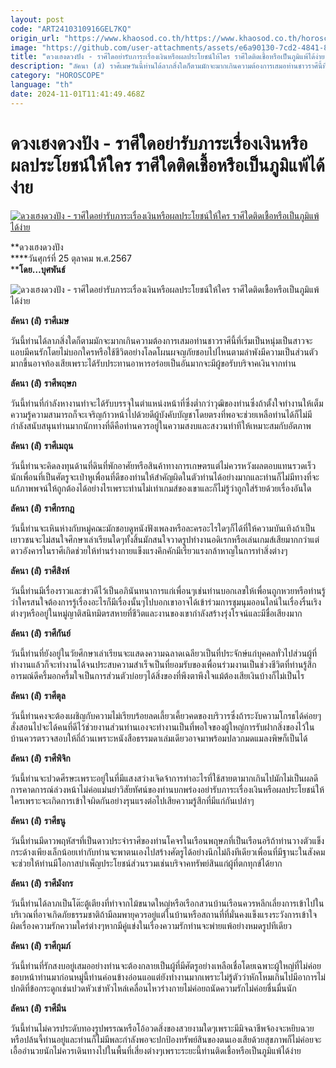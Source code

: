 ```yaml
---
layout: post
code: "ART2410310916GEL7KQ"
origin_url: "https://www.khaosod.co.th/https://www.khaosod.co.th/horoscope/news_9472439"
image: "https://github.com/user-attachments/assets/e6a90130-7cd2-4841-8a82-44263d0bedeb"
title: "ดวงเฮงดวงปัง - ราศีใดอย่ารับภาระเรื่องเงินหรือผลประโยชน์ให้ใคร ราศีใดติดเชื้อหรือเป็นภูมิแพ้ได้ง่าย"
description: "ลัคนา (ลั) ราศีเมษวันนี้ท่านได้ลาภสิ่งใดก็ตามมักจะมากเกินความต้องการเสมอท่านชาวราศีนี้ที่เริ่มเป็นหนุ่มเป็นสาวจะแอบมีคนรักโดยไม่บอกใครหรือใช้ชีวิต"
category: "HOROSCOPE"
language: "th"
date: 2024-11-01T11:41:49.468Z
---
```


# ดวงเฮงดวงปัง - ราศีใดอย่ารับภาระเรื่องเงินหรือผลประโยชน์ให้ใคร ราศีใดติดเชื้อหรือเป็นภูมิแพ้ได้ง่าย

[![ดวงเฮงดวงปัง - ราศีใดอย่ารับภาระเรื่องเงินหรือผลประโยชน์ให้ใคร ราศีใดติดเชื้อหรือเป็นภูมิแพ้ได้ง่าย](https://www.khaosod.co.th/wpapp/uploads/2024/10/POK-HORO25.jpg "ดวงเฮงดวงปัง - ราศีใดอย่ารับภาระเรื่องเงินหรือผลประโยชน์ให้ใคร ราศีใดติดเชื้อหรือเป็นภูมิแพ้ได้ง่าย")](https://www.khaosod.co.th/wpapp/uploads/2024/10/POK-HORO25.jpg)

**ดวงเฮงดวงปัง  
****วันศุกร์ที่ 25 ตุลาคม พ.ศ.2567  
****โดย…บุศพันธ์**

![ดวงเฮงดวงปัง - ราศีใดอย่ารับภาระเรื่องเงินหรือผลประโยชน์ให้ใคร ราศีใดติดเชื้อหรือเป็นภูมิแพ้ได้ง่าย](https://www.khaosod.co.th/wpapp/uploads/2024/10/HORO25.jpg)

**ลัคนา** **(****ลั****)** **ราศีเมษ**

วันนี้ท่านได้ลาภสิ่งใดก็ตามมักจะมากเกินความต้องการเสมอท่านชาวราศีนี้ที่เริ่มเป็นหนุ่มเป็นสาวจะแอบมีคนรักโดยไม่บอกใครหรือใช้ชีวิตอย่างโลดโผนผจญภัยชอบไปไหนตามลำพังมีความเป็นส่วนตัวมากขึ้นอาจท้องเสียเพราะได้รับประทานอาหารอร่อยเป็นอันมากจะมีผู้ขอรับบริจาคเงินจากท่าน

**ลัคนา** **(****ลั****)** **ราศีพฤษภ**

วันนี้ท่านที่กำลังหางานทำจะได้รับบรรจุในตำแหน่งหน้าที่ซึ่งต่ำกว่าวุฒิของท่านซึ่งถ้าตั้งใจทำงานให้เต็มความรู้ความสามารถก็จะเจริญก้าวหน้าไปด้วยดีผู้บังคับบัญชาโดยตรงที่พอจะช่วยเหลือท่านได้ก็ไม่มีกำลังสนับสนุนท่านมากนักทางที่ดีคือท่านควรอยู่ในความสงบและสงวนท่าทีให้เหมาะสมกับอัตภาพ

**ลัคนา** **(****ลั****)** **ราศีเมถุน**

วันนี้ท่านจะคิดลงทุนด้านที่ดินที่พักอาศัยหรือสินค้าทางการเกษตรแต่ไม่ควรหวังผลตอบแทนรวดเร็วนักเพื่อนที่เป็นศัตรูจะเป่าหูเพื่อนที่ดีของท่านให้สำคัญผิดในตัวท่านได้อย่างมากและท่านก็ไม่มีทางที่จะแก้ภาพพจน์ให้ถูกต้องได้อย่างไรเพราะท่านไม่เท่าเกมส์ของเขาและก็ไม่รู้ว่าถูกใส่ร้ายด้วยเรื่องอันใด

**ลัคนา** **(****ลั****)** **ราศีกรกฎ**

วันนี้ท่านจะเหินห่างกับหมู่คณะมักชอบดูหนังฟังเพลงหรือละครอะไรใดๆก็ได้ที่ให้ความบันเทิงถ้าเป็นเยาวชนจะไม่สนใจศึกษาเล่าเรียนใดๆทั้งสิ้นมักสนใจวาดรูปทำงานอดิเรกหรือเล่นเกมส์เสียมากกว่าแต่ดาวอังคารในราศีเกิดช่วยให้ท่านร่างกายแข็งแรงคึกคักมีเรี่ยวแรงกล้าหาญในการทำสิ่งต่างๆ

**ลัคนา** **(****ลั****)** **ราศีสิงห์**

วันนี้ท่านมีเรื่องราวและข่าวดีไว้เป็นอภินันทนาการแก่เพื่อนๆเช่นท่านบอกเลขให้เพื่อนถูกหวยหรือท่านรู้ว่าใครสนใจต้องการรู้เรื่องอะไรก็มีเรื่องนั้นๆไปบอกเขาอาจได้เข้าร่วมการชุมนุมออนไลน์ในเรื่องรื่นเริงต่างๆหรืออยู่ในหมู่ญาติสนิทมิตรสหายที่ชีวิตและงานของเขากำลังสร้างรุ่งโรจน์และมีชื่อเสียงมาก

**ลัคนา** **(****ลั****)** **ราศีกันย์**

วันนี้ท่านที่ยังอยู่ในวัยศึกษาเล่าเรียนจะแสดงความฉลาดเฉลียวเป็นที่ประจักษ์แก่บุคคลทั่วไปส่วนผู้ที่ทำงานแล้วก็จะทำงานได้จนประสบความสำเร็จเป็นที่ยอมรับของเพื่อนร่วมงานเป็นช่วงชีวิตที่ท่านรู้สึกอารมณ์ดีครึ้มอกครึ้มใจเป็นการส่วนตัวบ่อยๆได้สิ่งของที่พึงตาพึงใจแม้ต้องเสียเงินบ้างก็ไม่เป็นไร

**ลัคนา** **(****ลั****)** **ราศีตุล**

วันนี้ท่านคงจะต้องเผชิญกับความไม่เรียบร้อยลดเลี้ยวเคี้ยวคดของบริวารซึ่งถ้าระงับความโกรธได้ค่อยๆสั่งสอนไปจะได้คนที่ดีไว้ช่วยงานส่วนท่านเองจะทำงานเป็นที่พอใจของผู้ใหญ่การรับฝากสิ่งของไว้ในบ้านควรตรวจสอบให้ถี่ถ้วนเพราะหนังสือธรรมดาเล่มเดียวอาจมาพร้อมปลวกมดแมลงพิษก็เป็นได้

**ลัคนา** **(****ลั****)** **ราศีพิจิก**

วันนี้ท่านจะปวดศีรษะเพราะอยู่ในที่มีแสงสว่างเจิดจ้าการทำอะไรที่ใช้สายตามากเกินไปมักไม่เป็นผลดีการคาดการณ์ล่วงหน้าไม่ค่อแม่นยำวิสัยทัศน์ของท่านบกพร่องอย่ารับภาระเรื่องเงินหรือผลประโยชน์ให้ใครเพราะจะเกิดการเข้าใจผิดกันอย่างรุนแรงต่อไปเสียความรู้สึกที่มีแก่กันเปล่าๆ

**ลัคนา** **(****ลั****)** **ราศีธนู**

วันนี้ท่านมีดาวพฤหัสฯที่เป็นดาวประจำราศีของท่านโคจรในเรือนพฤษภที่เป็นเรือนอริถ้าท่านวางตัวแข็งกระด้างเพียงเล็กน้อยเท่ากับท่านจะพาตนเองไปสร้างศัตรูได้อย่างนึกไม่ถึงทีเดียวเพื่อนที่มีฐานะในสังคมจะช่วยให้ท่านมีโอกาสบำเพ็ญประโยชน์ส่วนรวมเช่นบริจาคทรัพย์สินแก่ผู้ที่ตกทุกข์ได้ยาก

**ลัคนา** **(****ลั****)** **ราศีมังกร**

วันนี้ท่านได้ลาภเป็นโต๊ะตู้เตียงที่ทำจากไม้ขนาดใหญ่หรือเรือกสวนบ้านเรือนควรหลีกเลี่ยงการเข้าไปในบริเวณที่อาจเกิดภัยธรรมชาติถ้ามีลมพายุควรอยู่แต่ในบ้านหรือสถานที่ที่มั่นคงแข็งแรงระวังการเข้าใจผิดเรื่องความรักความใคร่ต่างๆหากมีคู่แข่งในเรื่องความรักท่านจะพ่ายแพ้อย่างหมดรูปทีเดียว

**ลัคนา** **(****ลั****)** **ราศีกุมภ์**

วันนี้ท่านที่รักสงบอยู่เสมออย่างท่านจะต้องกลายเป็นผู้ที่มีศัตรูอย่างเหลือเชื่อโดยเฉพาะผู้ใหญ่ที่ไม่ค่อยชอบหน้าท่านมาก่อนหมู่นี้ท่านค่อนข้างอ่อนแอแต่ยังทำงานมากเพราะไม่รู้ตัวว่าหักโหมเกินไปมีอาการไม่ปกติที่ข้อกระดูกเช่นปวดหัวเข่าหัวไหล่เคลื่อนไหวร่างกายไม่ค่อยถนัดความรักไม่ค่อยชื่นมื่นนัก

**ลัคนา** **(****ลั****)** **ราศีมีน**

วันนี้ท่านไม่ควรประดับทองรูปพรรณหรือโอ้อวดสิ่งของสวยงามใดๆเพราะมีมิจฉาชีพจ้องจะหยิบฉวยหรือปล้นจี้ท่านอยู่และท่านก็ไม่มีพละกำลังพอจะปกป้องทรัพย์สินของตนเองเสียด้วยสุขภาพก็ไม่ค่อยจะเอื้ออำนวยนักไม่ควรเดินทางไปในพื้นที่เสี่ยงต่างๆเพราะระยะนี้ท่านติดเชื้อหรือเป็นภูมิแพ้ได้ง่าย